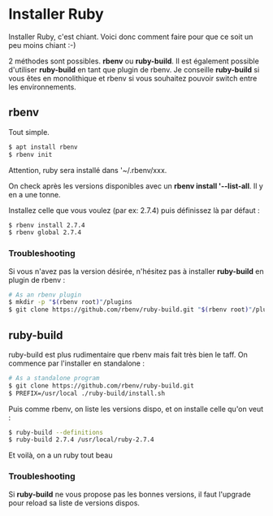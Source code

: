 # Installer Ruby 
 
Installer Ruby, c'est chiant. Voici donc comment faire pour que ce soit 
un peu moins chiant :-) 
 
2 méthodes sont possibles. **rbenv** ou **ruby-build**. Il est également 
possible d'utiliser **ruby-build** en tant que plugin de rbenv. Je 
conseille **ruby-build** si vous êtes en monolithique et rbenv si vous 
souhaitez pouvoir switch entre les environnements. 
 
## rbenv 
 
Tout simple. 
 
``` bash 
$ apt install rbenv 
$ rbenv init 
``` 
 
Attention, ruby sera installé dans '~/.rbenv/xxx. 
 
On check après les versions disponibles avec un **rbenv install 
'--list-all**. Il y en a une tonne. 
 
Installez celle que vous voulez (par ex: 2.7.4) puis définissez là par 
défaut : 
 
``` bash 
$ rbenv install 2.7.4 
$ rbenv global 2.7.4 
``` 
 
### Troubleshooting 
 
Si vous n'avez pas la version désirée, n'hésitez pas à installer 
**ruby-build** en plugin de rbenv : 
 
``` bash 
# As an rbenv plugin 
$ mkdir -p "$(rbenv root)"/plugins 
$ git clone https://github.com/rbenv/ruby-build.git "$(rbenv root)"/plugins/ruby-build 
``` 
 
## ruby-build 
 
ruby-build est plus rudimentaire que rbenv mais fait très bien le taff. 
On commence par l'installer en standalone : 
 
``` bash 
# As a standalone program 
$ git clone https://github.com/rbenv/ruby-build.git 
$ PREFIX=/usr/local ./ruby-build/install.sh 
``` 
 
Puis comme rbenv, on liste les versions dispo, et on installe celle 
qu'on veut : 
 
``` bash 
$ ruby-build --definitions 
$ ruby-build 2.7.4 /usr/local/ruby-2.7.4 
``` 
 
Et voilà, on a un ruby tout beau 
 
### Troubleshooting 
 
Si **ruby-build** ne vous propose pas les bonnes versions, il faut 
l'upgrade pour reload sa liste de versions dispos. 
